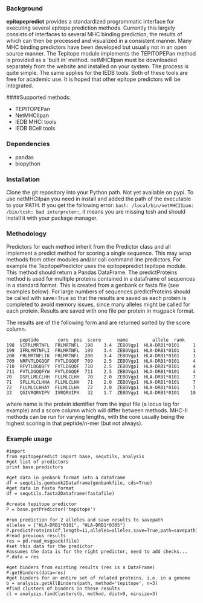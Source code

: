 
### Background

**epitopepredict** provides a standardized programmatic interface for executing several epitope prediction methods. Currently this largely consists of interfaces to several MHC binding prediction, the results of which can then be processed and visualized in a consistent manner. Many MHC binding predictors have been developed but usually not in an open source manner. The Tepitope module implements the TEPITOPEPan method is provided as a 'built in' method. netMHCIIpan must be downloaded separately from the website and installed on your system. The process is quite simple. The same applies for the IEDB tools. Both of these tools are free for academic use. It is hoped that other epitope predictors will be integrated.

####Supported methods:

* TEPITOPEPan 
* NetMHCIIpan
* IEDB MHCI tools
* IEDB BCell tools

### Dependencies

* pandas
* biopython

### Installation

Clone the git repository into your Python path. Not yet available on pypi.
To use netMHCIIpan you need in install and added the path of the executable to your PATH. If you get the following error: `bash: /local/bin/netMHCIIpan: /bin/tcsh: bad interpreter:`, it means you are missing tcsh and should install it with your package manager.

### Methodology

Predictors for each method inherit from the Predictor class and all implement a predict method for scoring a single sequence. This may wrap methods from other modules and/or call command line predictors. For example the TepitopePredictor uses the epitopepredict.tepitope module. This method should return a Pandas DataFrame. The predictProteins method is used for multiple proteins contained in a dataframe of sequences in a standard format. This is created from a genbank or fasta file (see examples below). For large numbers of sequences predictProteins should be called with save=True so that the results are saved as each protein is completed to avoid memory issues, since many alleles might be called for each protein. Results are saved with one file per protein in msgpack format.

The results are of the following form and are returned sorted by the score column.

```
     peptide       core  pos  score      name         allele  rank
198  VIFRLMRTNFL  FRLMRTNFL  198    3.4  ZEBOVgp1  HLA-DRB1*0101     1
199  IFRLMRTNFLI  FRLMRTNFL  199    3.4  ZEBOVgp1  HLA-DRB1*0101     1
200  FRLMRTNFLIK  FRLMRTNFL  200    3.4  ZEBOVgp1  HLA-DRB1*0101     1
709  NRFVTLDGQQF  FVTLDGQQF  709    2.5  ZEBOVgp1  HLA-DRB1*0101     4
710  RFVTLDGQQFY  FVTLDGQQF  710    2.5  ZEBOVgp1  HLA-DRB1*0101     4
711  FVTLDGQQFYW  FVTLDGQQF  711    2.5  ZEBOVgp1  HLA-DRB1*0101     4
70   DSFLLMLCLHH  FLLMLCLHH   70    2.0  ZEBOVgp1  HLA-DRB1*0101     7
71   SFLLMLCLHHA  FLLMLCLHH   71    2.0  ZEBOVgp1  HLA-DRB1*0101     7
72   FLLMLCLHHAY  FLLMLCLHH   72    2.0  ZEBOVgp1  HLA-DRB1*0101     7
32   QGIVRQRVIPV  IVRQRVIPV   32    1.7  ZEBOVgp1  HLA-DRB1*0101    10
```

where name is the protein identifier from the input file (a locus tag for example) and a score column which will differ between methods. MHC-II methods can be run for varying lengths, with the core usually being the highest scoring in that peptide/n-mer (but not always).

### Example usage

```
#import
from epitopepredict import base, sequtils, analysis
#get list of predictors
print base.predictors 

#get data in genbank format into a dataframe
df = sequtils.genbank2Dataframe(genbankfile, cds=True)
#get data in fasta format
df = sequtils.fasta2Dataframe(fastafile)

#create tepitope predictor
P = base.getPredictor('tepitope')

#run prediction for 2 alleles and save results to savepath
alleles = ["HLA-DRB1*0101", "HLA-DRB1*0305"]
P.predictProteins(df,length=11,alleles=alleles,save=True,path=savepath)
#read previous results
res = pd.read_msgpack(file)
#set this data for the predictor
#assumes the data is for the right predictor, need to add checks...
P.data = res

#get binders from existing results (res is a DataFrame)
P.getBinders(data=res)
#get binders for an entire set of related proteins, i.e. in a genome
b = analysis.getAllBinders(path, method='tepitope', n=3)
#find clusters of binders in these results
cl = analysis.findClusters(b, method, dist=9, minsize=3)
```                        
